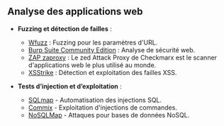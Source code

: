 ## Analyse des applications web

- **Fuzzing et détection de failles** :
  - [Wfuzz](https://github.com/xmendez/wfuzz) : Fuzzing pour les paramètres d'URL.
  - [Burp Suite Community Edition](https://portswigger.net/burp/community) : Analyse de sécurité web.
  - [ZAP zaproxy](https://github.com/zaproxy/zaproxy) : Le zed Attack Proxy de Checkmarx est le scanner d'applications web le plus utilisé au monde.
  - [XSStrike](https://github.com/s0md3v/XSStrike) : Détection et exploitation des failles XSS.

- **Tests d’injection et d’exploitation** :
  - [SQLmap](https://sqlmap.org/) - Automatisation des injections SQL.
  - [Commix](https://github.com/commixproject/commix) - Exploitation d'injections de commandes.
  - [NoSQLMap](https://github.com/codingo/NoSQLMap) - Attaques pour bases de données NoSQL.
